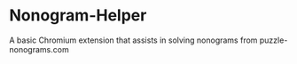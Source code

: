 # Nonogram-Helper
A basic Chromium extension that assists in solving nonograms from puzzle-nonograms.com
